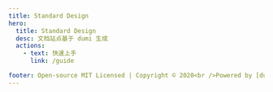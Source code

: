 ```yaml
---
title: Standard Design
hero:
  title: Standard Design
  desc: 文档站点基于 dumi 生成
  actions:
    - text: 快速上手
      link: /guide

footer: Open-source MIT Licensed | Copyright © 2020<br />Powered by [dumi](https://d.umijs.org)
---
```


